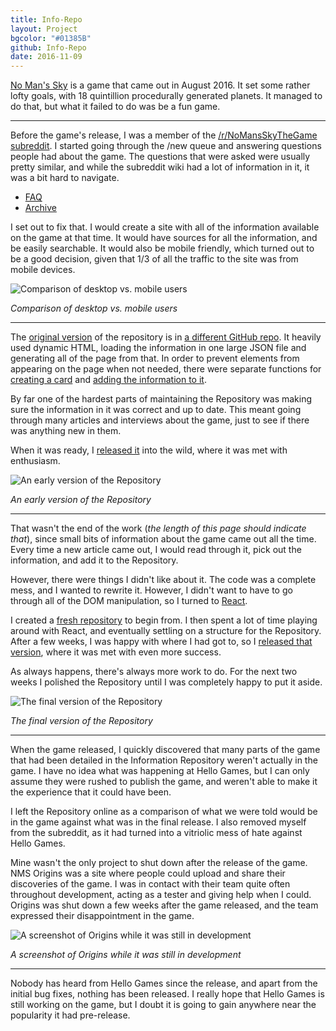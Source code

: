 ```yaml
---
title: Info-Repo
layout: Project
bgcolor: "#01385B"
github: Info-Repo
date: 2016-11-09
---
```


[No Man's Sky](http://www.no-mans-sky.com/) is a game that came out in August 2016. It set some rather lofty goals, with 18 quintillion procedurally generated planets. It managed to do that, but what it failed to do was be a fun game.

---

Before the game's release, I was a member of the [/r/NoMansSkyTheGame subreddit](https://reddit.com/r/NoMansSkyTheGame). I started going through the /new queue and answering questions people had about the game. The questions that were asked were usually pretty similar, and while the subreddit wiki had a lot of information in it, it was a bit hard to navigate.

* [FAQ](https://en.reddit.com/r/NoMansSkyTheGame/wiki/faq?v=e5e8430a-9153-11e4-a9e7-22000b3c84ba)
* [Archive](https://en.reddit.com/r/NoMansSkyTheGame/wiki/archive?v=213f78e8-14e8-11e5-aebf-0ecf5d7b377b)

I set out to fix that. I would create a site with all of the information available on the game at that time. It would have sources for all the information, and be easily searchable. It would also be mobile friendly, which turned out to be a good decision, given that 1/3 of all the traffic to the site was from mobile devices.

![Comparison of desktop vs. mobile users](/assets/img/proj/info-repo/pie.png)

*Comparison of desktop vs. mobile users*

---

The [original version](https://secretonline.github.io/NMS-Info/) of the repository is in [a different GitHub repo](https://github.com/SecretOnline/NMS-Info). It heavily used dynamic HTML, loading the information in one large JSON file and generating all of the page from that. In order to prevent elements from appearing on the page when not needed, there were separate functions for [creating a card](https://github.com/SecretOnline/NMS-Info/blob/master/scripts/info.js#L343) and [adding the information to it](https://github.com/SecretOnline/NMS-Info/blob/master/scripts/info.js#L740).

By far one of the hardest parts of maintaining the Repository was making sure the information in it was correct and up to date. This meant going through many articles and interviews about the game, just to see if there was anything new in them.

When it was ready, I [released it](https://en.reddit.com/r/NoMansSkyTheGame/comments/3remi9/no_mans_sky_information_repository/) into the wild, where it was met with enthusiasm.

![An early version of the Repository](/assets/img/proj/info-repo/initial.png)

*An early version of the Repository*

---

That wasn't the end of the work (*the length of this page should indicate that*), since small bits of information about the game came out all the time. Every time a new article came out, I would read through it, pick out the information, and add it to the Repository.

However, there were things I didn't like about it. The code was a complete mess, and I wanted to rewrite it. However, I didn't want to have to go through all of the DOM manipulation, so I turned to [React](https://facebook.github.io/react/).

I created a [fresh repository](https://github.com/SecretOnline/Info-Repo) to begin from. I then spent a lot of time playing around with React, and eventually settling on a structure for the Repository. After a few weeks, I was happy with where I had got to, so I [released that version](https://en.reddit.com/r/NoMansSkyTheGame/comments/4urkwy/the_information_repository_has_been_updated/), where it was met with even more success.

As always happens, there's always more work to do. For the next two weeks I polished the Repository until I was completely happy to put it aside.

![The final version of the Repository](/assets/img/proj/info-repo/final.png)

*The final version of the Repository*

---

When the game released, I quickly discovered that many parts of the game that had been detailed in the Information Repository weren't actually in the game. I have no idea what was happening at Hello Games, but I can only assume they were rushed to publish the game, and weren't able to make it the experience that it could have been.

I left the Repository online as a comparison of what we were told would be in the game against what was in the final release. I also removed myself from the subreddit, as it had turned into a vitriolic mess of hate against Hello Games.

Mine wasn't the only project to shut down after the release of the game. NMS Origins was a site where people could upload and share their discoveries of the game. I was in contact with their team quite often throughout development, acting as a tester and giving help when I could. Origins was shut down a few weeks after the game released, and the team expressed their disappointment in the game.

![A screenshot of Origins while it was still in development](/assets/img/proj/info-repo/origins.png)

*A screenshot of Origins while it was still in development*

---

Nobody has heard from Hello Games since the release, and apart from the initial bug fixes, nothing has been released. I really hope that Hello Games is still working on the game, but I doubt it is going to gain anywhere near the popularity it had pre-release.
